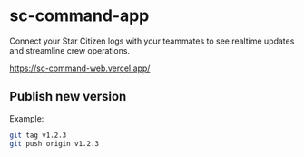 # sc-command-app

Connect your Star Citizen logs with your teammates to see realtime updates and streamline crew operations.

https://sc-command-web.vercel.app/

## Publish new version

Example:
```sh
git tag v1.2.3
git push origin v1.2.3
```
